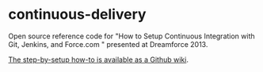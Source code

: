 continuous-delivery
===================

Open source reference code for "How to Setup Continuous Integration with Git, Jenkins, and Force.com " presented at Dreamforce 2013.

[The step-by-setup how-to is available as a Github wiki](https://github.com/DreamOps/continuous-delivery/wiki).  
